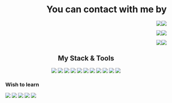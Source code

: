 <div align="right">

# You can contact with me by
<a href='https://t.me/sivikgosh' target='_blank'><img src='https://img.shields.io/badge/Telegram-white?style=for-the-badge&logo=Telegram&logoColor=26A5E4'><img src='https://img.shields.io/badge/@SivikGosh-26A5E4?style=for-the-badge'></a>

<a href='mailto:sivik@protonmail.com'><img src='https://img.shields.io/badge/Proton Mail-white?style=for-the-badge&logo=protonmail&logoColor=6D4AFF'><img src='https://img.shields.io/badge/sivik@protonmail.com-6D4AFF?style=for-the-badge'></a>

<a href='https://www.linkedin.com/in/sivikgosh/' target='_blank'><img src='https://img.shields.io/badge/LinkedIn-white?style=for-the-badge&logo=linkedin&logoColor=0A66C2'><img src='https://img.shields.io/badge/Georgiy Markarov-0A66C2?style=for-the-badge'></a>

</div>

<div align="center">
  
##  My Stack & Tools
<img src='https://img.shields.io/badge/Python-3776AB?style=for-the-badge&logo=python&logoColor=white'>
<img src='https://img.shields.io/badge/.env-ECD53F?style=for-the-badge&logo=dotenv&logoColor=black'>
<img src='https://img.shields.io/badge/Celery-37814A?style=for-the-badge&logo=celery&logoColor=white'>
<img src='https://img.shields.io/badge/CSS3-1572B6?style=for-the-badge&logo=css3&logoColor=white'>
<img src='https://img.shields.io/badge/DBeaver-382923?style=for-the-badge&logo=dbeaver&logoColor=white'>
<img src='https://img.shields.io/badge/Draw.io-F08705?style=for-the-badge&logo=diagramsdotnet&logoColor=white'>
<img src='https://img.shields.io/badge/Django-092E20?style=for-the-badge&logo=django&logoColor=white'>
<img src='https://img.shields.io/badge/Docker-2496ED?style=for-the-badge&logo=docker&logoColor=white'>
<img src='https://img.shields.io/badge/FastAPI-009688?style=for-the-badge&logo=fastapi&logoColor=white'>
<img src='https://img.shields.io/badge/FileZilla-BF0000?style=for-the-badge&logo=filezilla&logoColor=white'>
<img src='https://img.shields.io/badge/Flask-000000?style=for-the-badge&logo=flask&logoColor=white'>

</div>

### Wish to learn
<a href='https://docs.aiohttp.org/en/stable/' target='_blank'><img src='https://img.shields.io/badge/AIOHTTP-2C5BB4?style=for-the-badge&logo=aiohttp&logoColor=white'></a>
<a href='https://angular.io/' target='_blank'><img src='https://img.shields.io/badge/Angular-0F0F11?style=for-the-badge&logo=angular&logoColor=white'></a>
<a href='https://www.ansible.com/' target='_blank'><img src='https://img.shields.io/badge/Ansible-EE0000?style=for-the-badge&logo=ansible&logoColor=white'></a>
<a href='https://bitbucket.org/' target='_blank'><img src='https://img.shields.io/badge/Bitbucket-0052CC?style=for-the-badge&logo=bitbucket&logoColor=white'></a>
<a href='https://getbootstrap.com/' target='_blank'><img src='https://img.shields.io/badge/Bootstrap-7952B3?style=for-the-badge&logo=bootstrap&logoColor=white'></a>
